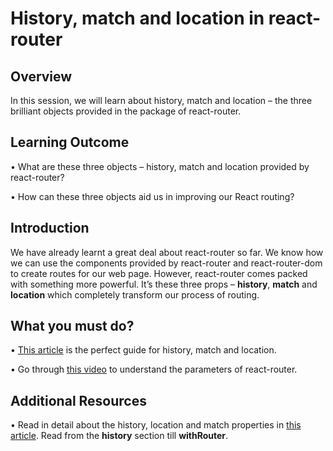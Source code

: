 ﻿# History, match and location in react-router

## Overview

In this session, we will learn about history, match and location – the three brilliant objects provided in the package of react-router.


## Learning Outcome

•	What are these three objects – history, match and location provided by react-router?

•	How can these three objects aid us in improving our React routing?



## Introduction

We have already learnt a great deal about react-router so far. We know how we can use the components provided by react-router and react-router-dom to create routes for our web page.
However, react-router comes packed with something more powerful. It’s these three props – **history**, **match** and **location** which completely transform our process of routing.

## What you must do?

•	[This article](https://www.freecodecamp.org/news/hitchhikers-guide-to-react-router-v4-4b12e369d10/) is the perfect guide for history, match and location.

•	Go through [this video](https://www.youtube.com/watch?v=ZBxMljq9GSE&t=359s) to understand the parameters of react-router.


## Additional Resources

•	Read in detail about the history, location and match properties in [this article](https://reacttraining.com/react-router/core/api/history). Read from the **history** section till **withRouter**.

